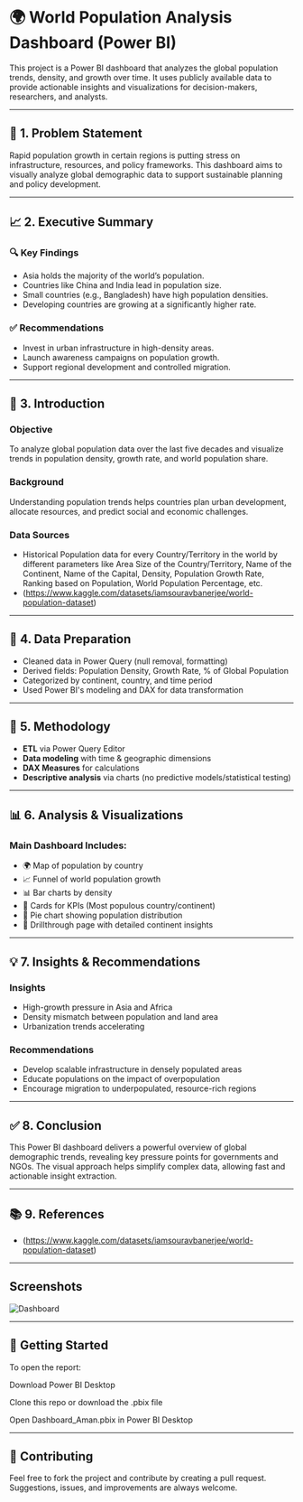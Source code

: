 # 🌍 World Population Analysis Dashboard (Power BI)

This project is a Power BI dashboard that analyzes the global population trends, density, and growth over time. It uses publicly available data to provide actionable insights and visualizations for decision-makers, researchers, and analysts.

---

## 📌 1. Problem Statement

Rapid population growth in certain regions is putting stress on infrastructure, resources, and policy frameworks. This dashboard aims to visually analyze global demographic data to support sustainable planning and policy development.

---

## 📈 2. Executive Summary

### 🔍 Key Findings
- Asia holds the majority of the world’s population.
- Countries like China and India lead in population size.
- Small countries (e.g., Bangladesh) have high population densities.
- Developing countries are growing at a significantly higher rate.

### ✅ Recommendations
- Invest in urban infrastructure in high-density areas.
- Launch awareness campaigns on population growth.
- Support regional development and controlled migration.

---

## 🎯 3. Introduction

### Objective
To analyze global population data over the last five decades and visualize trends in population density, growth rate, and world population share.

### Background
Understanding population trends helps countries plan urban development, allocate resources, and predict social and economic challenges.

### Data Sources
- Historical Population data for every Country/Territory in the world by different parameters like Area Size of the Country/Territory, Name of the Continent, Name of the Capital, Density, Population Growth Rate, Ranking based on Population, World Population Percentage, etc.
- (https://www.kaggle.com/datasets/iamsouravbanerjee/world-population-dataset)

---

## 🧹 4. Data Preparation

- Cleaned data in Power Query (null removal, formatting)
- Derived fields: Population Density, Growth Rate, % of Global Population
- Categorized by continent, country, and time period
- Used Power BI's modeling and DAX for data transformation

---

## 🧪 5. Methodology

- **ETL** via Power Query Editor
- **Data modeling** with time & geographic dimensions
- **DAX Measures** for calculations
- **Descriptive analysis** via charts (no predictive models/statistical testing)

---

## 📊 6. Analysis & Visualizations

### Main Dashboard Includes:
- 🌍 Map of population by country
- 📈 Funnel of world population growth
- 📊 Bar charts by density
- 🧮 Cards for KPIs (Most populous country/continent)
- 📌 Pie chart showing population distribution
- 🔎 Drillthrough page with detailed continent insights

---

## 💡 7. Insights & Recommendations

### Insights
- High-growth pressure in Asia and Africa
- Density mismatch between population and land area
- Urbanization trends accelerating

### Recommendations
- Develop scalable infrastructure in densely populated areas
- Educate populations on the impact of overpopulation
- Encourage migration to underpopulated, resource-rich regions

---

## ✅ 8. Conclusion

This Power BI dashboard delivers a powerful overview of global demographic trends, revealing key pressure points for governments and NGOs. The visual approach helps simplify complex data, allowing fast and actionable insight extraction.

---

## 📚 9. References

- (https://www.kaggle.com/datasets/iamsouravbanerjee/world-population-dataset)

---

## Screenshots

![Dashboard](https://github.com/user-attachments/assets/b0b60f3f-9101-4f67-bec8-90830eb956a5)

---

## 🚀 Getting Started

To open the report:

Download Power BI Desktop

Clone this repo or download the .pbix file

Open Dashboard_Aman.pbix in Power BI Desktop

---

## 🤝 Contributing

Feel free to fork the project and contribute by creating a pull request. Suggestions, issues, and improvements are always welcome.

